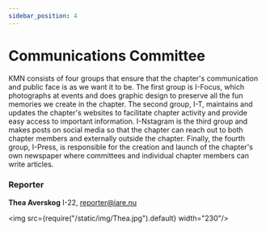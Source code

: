 ```yaml
---
sidebar_position: 4
---
```


# Communications Committee

KMN consists of four groups that ensure that the chapter's communication and public face is as we want it to be. The first group is I-Focus, which photographs at events and does graphic design to preserve all the fun memories we create in the chapter. The second group, I-T, maintains and updates the chapter's websites to facilitate chapter activity and provide easy access to important information. I-Nstagram is the third group and makes posts on social media so that the chapter can reach out to both chapter members and externally outside the chapter. Finally, the fourth group, I-Press, is responsible for the creation and launch of the chapter's own newspaper where committees and individual chapter members can write articles.

### Reporter

__Thea Averskog__ I-22, reporter@iare.nu

<img src={require("/static/img/Thea.jpg").default} width="230"/>